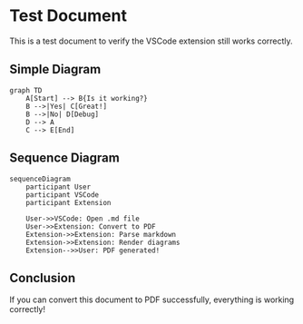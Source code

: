 # Test Document

This is a test document to verify the VSCode extension still works correctly.

## Simple Diagram

```mermaid
graph TD
    A[Start] --> B{Is it working?}
    B -->|Yes| C[Great!]
    B -->|No| D[Debug]
    D --> A
    C --> E[End]
```

## Sequence Diagram

```mermaid
sequenceDiagram
    participant User
    participant VSCode
    participant Extension
    
    User->>VSCode: Open .md file
    User->>Extension: Convert to PDF
    Extension->>Extension: Parse markdown
    Extension->>Extension: Render diagrams
    Extension-->>User: PDF generated!
```

## Conclusion

If you can convert this document to PDF successfully, everything is working correctly!